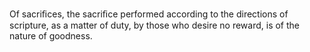 Of sacriﬁces, the sacriﬁce performed according to the directions of scripture, as a matter of duty, by those who desire no reward, is of the nature of goodness.